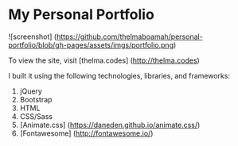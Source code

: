 # My Personal Portfolio

![screenshot] 
(https://github.com/thelmaboamah/personal-portfolio/blob/gh-pages/assets/imgs/portfolio.png)

To view the site, visit [thelma.codes] (http://thelma.codes)

I built it using the following technologies, libraries, and frameworks:

1. jQuery
2. Bootstrap
3. HTML
4. CSS/Sass
5. [Animate.css] (https://daneden.github.io/animate.css/)
6. [Fontawesome] (http://fontawesome.io/)

